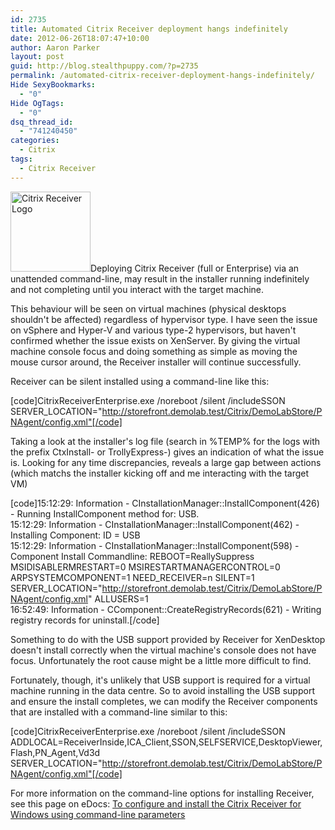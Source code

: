 ```yaml
---
id: 2735
title: Automated Citrix Receiver deployment hangs indefinitely
date: 2012-06-26T18:07:47+10:00
author: Aaron Parker
layout: post
guid: http://blog.stealthpuppy.com/?p=2735
permalink: /automated-citrix-receiver-deployment-hangs-indefinitely/
Hide SexyBookmarks:
  - "0"
Hide OgTags:
  - "0"
dsq_thread_id:
  - "741240450"
categories:
  - Citrix
tags:
  - Citrix Receiver
---
```

<img class="alignright size-full wp-image-2736" title="Citrix Receiver Logo" src="{{site.baseurl}}/media/2012/06/CitrixReceiver.png" alt="Citrix Receiver Logo" width="128" height="128" />Deploying Citrix Receiver (full or Enterprise) via an unattended command-line, may result in the installer running indefinitely and not completing until you interact with the target machine.

This behaviour will be seen on virtual machines (physical desktops shouldn't be affected) regardless of hypervisor type. I have seen the issue on vSphere and Hyper-V and various type-2 hypervisors, but haven't confirmed whether the issue exists on XenServer. By giving the virtual machine console focus and doing something as simple as moving the mouse cursor around, the Receiver installer will continue successfully.

Receiver can be silent installed using a command-line like this:

[code]CitrixReceiverEnterprise.exe /noreboot /silent /includeSSON SERVER_LOCATION="http://storefront.demolab.test/Citrix/DemoLabStore/PNAgent/config.xml"[/code]

Taking a look at the installer's log file (search in %TEMP% for the logs with the prefix CtxInstall- or TrollyExpress-) gives an indication of what the issue is. Looking for any time discrepancies, reveals a large gap between actions (which matchs the installer kicking off and me interacting with the target VM)

[code]15:12:29: Information - CInstallationManager::InstallComponent(426) - Running InstallComponent method for: USB.  
15:12:29: Information - CInstallationManager::InstallComponent(462) - Installing Component: ID = USB  
15:12:29: Information - CInstallationManager::InstallComponent(598) - Component Install Commandline: REBOOT=ReallySuppress MSIDISABLERMRESTART=0 MSIRESTARTMANAGERCONTROL=0 ARPSYSTEMCOMPONENT=1 NEED\_RECEIVER=n SILENT=1 SERVER\_LOCATION="http://storefront.demolab.test/Citrix/DemoLabStore/PNAgent/config.xml" ALLUSERS=1  
16:52:49: Information - CComponent::CreateRegistryRecords(621) - Writing registry records for uninstall.[/code]

Something to do with the USB support provided by Receiver for XenDesktop doesn't install correctly when the virtual machine's console does not have focus. Unfortunately the root cause might be a little more difficult to find.

Fortunately, though, it's unlikely that USB support is required for a virtual machine running in the data centre. So to avoid installing the USB support and ensure the install completes, we can modify the Receiver components that are installed with a command-line similar to this:

[code]CitrixReceiverEnterprise.exe /noreboot /silent /includeSSON ADDLOCAL=ReceiverInside,ICA\_Client,SSON,SELFSERVICE,DesktopViewer,Flash,PN\_Agent,Vd3d SERVER_LOCATION="http://storefront.demolab.test/Citrix/DemoLabStore/PNAgent/config.xml"[/code]

For more information on the command-line options for installing Receiver, see this page on eDocs: [To configure and install the Citrix Receiver for Windows using command-line parameters](http://support.citrix.com/proddocs/topic/receiver-windows-32/ica-configure-command-line.html)